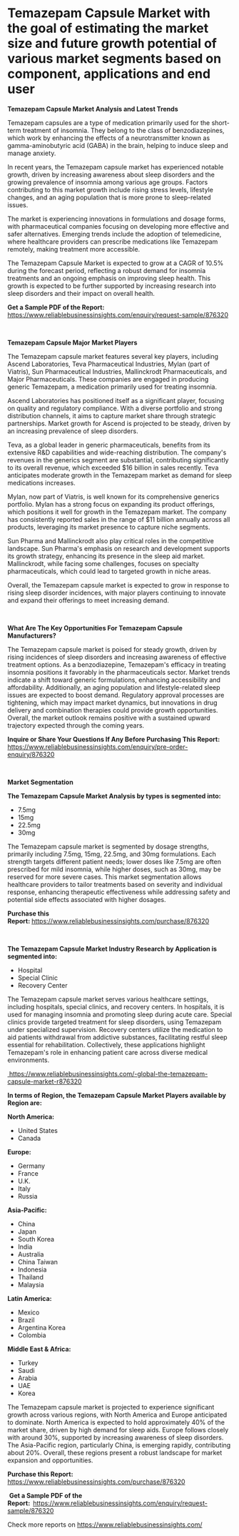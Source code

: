 <p><h1>Temazepam Capsule Market with the goal of estimating the market size and future growth potential of various market segments based on component, applications and end user</h1></p><p><strong>Temazepam Capsule Market Analysis and Latest Trends</strong></p>
<p><p>Temazepam capsules are a type of medication primarily used for the short-term treatment of insomnia. They belong to the class of benzodiazepines, which work by enhancing the effects of a neurotransmitter known as gamma-aminobutyric acid (GABA) in the brain, helping to induce sleep and manage anxiety. </p><p>In recent years, the Temazepam capsule market has experienced notable growth, driven by increasing awareness about sleep disorders and the growing prevalence of insomnia among various age groups. Factors contributing to this market growth include rising stress levels, lifestyle changes, and an aging population that is more prone to sleep-related issues. </p><p>The market is experiencing innovations in formulations and dosage forms, with pharmaceutical companies focusing on developing more effective and safer alternatives. Emerging trends include the adoption of telemedicine, where healthcare providers can prescribe medications like Temazepam remotely, making treatment more accessible. </p><p>The Temazepam Capsule Market is expected to grow at a CAGR of 10.5% during the forecast period, reflecting a robust demand for insomnia treatments and an ongoing emphasis on improving sleep health. This growth is expected to be further supported by increasing research into sleep disorders and their impact on overall health.</p></p>
<p><strong>Get a Sample PDF of the Report:&nbsp;</strong> <a href="https://www.reliablebusinessinsights.com/enquiry/request-sample/876320?utm_campaign=2319&utm_medium=2&utm_source=Github&utm_content=ia&utm_term=08032025&utm_id=temazepam-capsule">https://www.reliablebusinessinsights.com/enquiry/request-sample/876320</a></p>
<p>&nbsp;</p>
<p><strong>Temazepam Capsule Major Market Players</strong></p>
<p><p>The Temazepam capsule market features several key players, including Ascend Laboratories, Teva Pharmaceutical Industries, Mylan (part of Viatris), Sun Pharmaceutical Industries, Mallinckrodt Pharmaceuticals, and Major Pharmaceuticals. These companies are engaged in producing generic Temazepam, a medication primarily used for treating insomnia.</p><p>Ascend Laboratories has positioned itself as a significant player, focusing on quality and regulatory compliance. With a diverse portfolio and strong distribution channels, it aims to capture market share through strategic partnerships. Market growth for Ascend is projected to be steady, driven by an increasing prevalence of sleep disorders.</p><p>Teva, as a global leader in generic pharmaceuticals, benefits from its extensive R&D capabilities and wide-reaching distribution. The company's revenues in the generics segment are substantial, contributing significantly to its overall revenue, which exceeded $16 billion in sales recently. Teva anticipates moderate growth in the Temazepam market as demand for sleep medications increases.</p><p>Mylan, now part of Viatris, is well known for its comprehensive generics portfolio. Mylan has a strong focus on expanding its product offerings, which positions it well for growth in the Temazepam market. The company has consistently reported sales in the range of $11 billion annually across all products, leveraging its market presence to capture niche segments.</p><p>Sun Pharma and Mallinckrodt also play critical roles in the competitive landscape. Sun Pharma's emphasis on research and development supports its growth strategy, enhancing its presence in the sleep aid market. Mallinckrodt, while facing some challenges, focuses on specialty pharmaceuticals, which could lead to targeted growth in niche areas.</p><p>Overall, the Temazepam capsule market is expected to grow in response to rising sleep disorder incidences, with major players continuing to innovate and expand their offerings to meet increasing demand.</p></p>
<p>&nbsp;</p>
<p><strong>What Are The Key Opportunities For Temazepam Capsule Manufacturers?</strong></p>
<p><p>The Temazepam capsule market is poised for steady growth, driven by rising incidences of sleep disorders and increasing awareness of effective treatment options. As a benzodiazepine, Temazepam's efficacy in treating insomnia positions it favorably in the pharmaceuticals sector. Market trends indicate a shift toward generic formulations, enhancing accessibility and affordability. Additionally, an aging population and lifestyle-related sleep issues are expected to boost demand. Regulatory approval processes are tightening, which may impact market dynamics, but innovations in drug delivery and combination therapies could provide growth opportunities. Overall, the market outlook remains positive with a sustained upward trajectory expected through the coming years.</p></p>
<p><strong>Inquire or Share Your Questions If Any Before Purchasing This Report:</strong> <a href="https://www.reliablebusinessinsights.com/enquiry/pre-order-enquiry/876320?utm_campaign=2319&utm_medium=2&utm_source=Github&utm_content=ia&utm_term=08032025&utm_id=temazepam-capsule">https://www.reliablebusinessinsights.com/enquiry/pre-order-enquiry/876320</a></p>
<p>&nbsp;</p>
<p><strong>Market Segmentation</strong></p>
<p><strong>The Temazepam Capsule Market Analysis by types is segmented into:</strong></p>
<p><ul><li>7.5mg</li><li>15mg</li><li>22.5mg</li><li>30mg</li></ul></p>
<p><p>The Temazepam capsule market is segmented by dosage strengths, primarily including 7.5mg, 15mg, 22.5mg, and 30mg formulations. Each strength targets different patient needs; lower doses like 7.5mg are often prescribed for mild insomnia, while higher doses, such as 30mg, may be reserved for more severe cases. This market segmentation allows healthcare providers to tailor treatments based on severity and individual response, enhancing therapeutic effectiveness while addressing safety and potential side effects associated with higher dosages.</p></p>
<p><strong>Purchase this Report:&nbsp;</strong><a href="https://www.reliablebusinessinsights.com/purchase/876320?utm_campaign=2319&utm_medium=2&utm_source=Github&utm_content=ia&utm_term=08032025&utm_id=temazepam-capsule">https://www.reliablebusinessinsights.com/purchase/876320</a></p>
<p>&nbsp;</p>
<p><strong>The Temazepam Capsule Market Industry Research by Application is segmented into:</strong></p>
<p><ul><li>Hospital</li><li>Special Clinic</li><li>Recovery Center</li></ul></p>
<p><p>The Temazepam capsule market serves various healthcare settings, including hospitals, special clinics, and recovery centers. In hospitals, it is used for managing insomnia and promoting sleep during acute care. Special clinics provide targeted treatment for sleep disorders, using Temazepam under specialized supervision. Recovery centers utilize the medication to aid patients withdrawal from addictive substances, facilitating restful sleep essential for rehabilitation. Collectively, these applications highlight Temazepam's role in enhancing patient care across diverse medical environments.</p></p>
<p><a href="https://www.reliablebusinessinsights.com/-global-the-temazepam-capsule-market-r876320?utm_campaign=2319&utm_medium=2&utm_source=Github&utm_content=ia&utm_term=08032025&utm_id=temazepam-capsule">&nbsp;https://www.reliablebusinessinsights.com/-global-the-temazepam-capsule-market-r876320</a></p>
<p><strong>In terms of Region, the Temazepam Capsule Market Players available by Region are:</strong></p>
<p>
    <p> <strong> North America: </strong>
        <ul>
            <li>United States</li>
            <li>Canada</li>
        </ul>
        </p> 
    <p> <strong> Europe: </strong>
        <ul>
            <li>Germany</li>
            <li>France</li>
            <li>U.K.</li>
            <li>Italy</li>
            <li>Russia</li>
        </ul>
        </p> 
    <p> <strong> Asia-Pacific: </strong>
        <ul>
            <li>China</li>
            <li>Japan</li>
            <li>South Korea</li>
            <li>India</li>
            <li>Australia</li>
            <li>China Taiwan</li>
            <li>Indonesia</li>
            <li>Thailand</li>
            <li>Malaysia</li>
        </ul>
        </p> 
    <p> <strong> Latin America: </strong>
        <ul>
            <li>Mexico</li>
            <li>Brazil</li>
            <li>Argentina Korea</li>
            <li>Colombia</li>
        </ul>
        </p> 
    <p> <strong> Middle East & Africa: </strong>
        <ul>
            <li>Turkey</li>
            <li>Saudi</li>
            <li>Arabia</li>
            <li>UAE</li>
            <li>Korea</li>
        </ul>
    </p>
    </p>
<p><p>The Temazepam capsule market is projected to experience significant growth across various regions, with North America and Europe anticipated to dominate. North America is expected to hold approximately 40% of the market share, driven by high demand for sleep aids. Europe follows closely with around 30%, supported by increasing awareness of sleep disorders. The Asia-Pacific region, particularly China, is emerging rapidly, contributing about 20%. Overall, these regions present a robust landscape for market expansion and opportunities.</p></p>
<p><strong>Purchase this Report: </strong><a href="https://www.reliablebusinessinsights.com/purchase/876320?utm_campaign=2319&utm_medium=2&utm_source=Github&utm_content=ia&utm_term=08032025&utm_id=temazepam-capsule">https://www.reliablebusinessinsights.com/purchase/876320</a></p>
<p>&nbsp;<strong>Get a Sample PDF of the Report:&nbsp;&nbsp;</strong><a href="https://www.reliablebusinessinsights.com/enquiry/request-sample/876320?utm_campaign=2319&utm_medium=2&utm_source=Github&utm_content=ia&utm_term=08032025&utm_id=temazepam-capsule">https://www.reliablebusinessinsights.com/enquiry/request-sample/876320</a></p>
<p><strong></strong></p>
<p>Check more reports on <a href="https://www.reliablebusinessinsights.com/?utm_campaign=2319&utm_medium=2&utm_source=Github&utm_content=ia&utm_term=08032025&utm_id=temazepam-capsule">https://www.reliablebusinessinsights.com/</a></p>